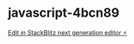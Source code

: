 # javascript-4bcn89

[Edit in StackBlitz next generation editor ⚡️](https://stackblitz.com/~/github.com/KhushiAgarwal13/javascript-4bcn89)